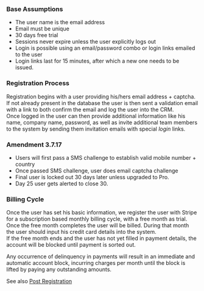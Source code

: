 ### Base Assumptions
* The user name is the email address
* Email must be unique
* 30 days free trial
* Sessions never expire unless the user explicitly logs out
* Login is possible using an email/password combo or login links emailed to the user
* Login links last for 15 minutes, after which a new one needs to be issued. 

### Registration Process

Registration begins with a user providing his/hers email address + captcha. If not already present in the database the user is then sent a validation email with a link to both confirm the email and log the user into the CRM.   
Once logged in the user can then provide additional information like his name, company name, password, as well as invite additional team members to the system by sending them invitation emails with special *login* links.

### Amendment 3.7.17
  
* Users will first pass a SMS challenge to establish valid mobile number + country
* Once passed SMS challenge, user does email captcha challenge
* Final user is locked out 30 days later unless upgraded to Pro.
* Day 25 user gets alerted to close 30.

### Billing Cycle 
Once the user has set his basic information, we register the user with Stripe for a subscription based monthly billing cycle, with a free month as trial. Once the free month completes the user will be billed. During that month the user should input his credit card details into the system.  
If the free month ends and the user has not yet filled in payment details, the account will be blocked until payment is sorted out.  

Any occurrence of delinquency in payments will result in an immediate and automatic account block, incurring charges per month until the block is lifted by paying any outstanding amounts.  

See also [Post Registration](https://github.com/eliebmobile/crm_pro-wiki/blob/master/Post-Registration.md)
